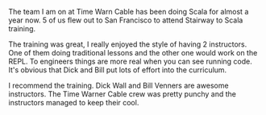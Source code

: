 The team I am on at Time Warn Cable has been doing Scala for almost a year now.  5 of us flew out to San Francisco to attend Stairway to Scala training.

The training was great, I really enjoyed the style of having 2 instructors.  One of them doing traditional lessons and the other one would work on the REPL.  To engineers things are more real when you can see running code.  It's obvious that Dick and Bill put lots of effort into the curriculum.

I recommend the training.  Dick Wall and Bill Venners are awesome instructors.  The Time Warner Cable crew was pretty punchy and the instructors managed to keep their cool.
